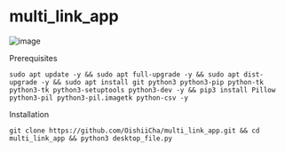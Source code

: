# multi_link_app

![image](https://user-images.githubusercontent.com/86476845/138498882-0247df49-57c6-4870-bfae-650d4ba1eafb.png)

Prerequisites
```
sudo apt update -y && sudo apt full-upgrade -y && sudo apt dist-upgrade -y && sudo apt install git python3 python3-pip python-tk python3-tk python3-setuptools python3-dev -y && pip3 install Pillow python3-pil python3-pil.imagetk python-csv -y
```

Installation
```
git clone https://github.com/OishiiCha/multi_link_app.git && cd multi_link_app && python3 desktop_file.py

```
